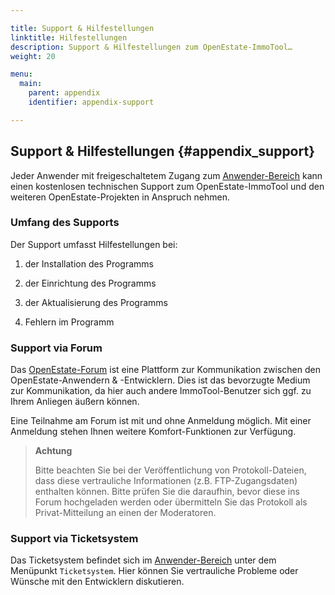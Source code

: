 ```yaml
---

title: Support & Hilfestellungen
linktitle: Hilfestellungen
description: Support & Hilfestellungen zum OpenEstate-ImmoTool…
weight: 20

menu:
  main:
    parent: appendix
    identifier: appendix-support

---
```


## Support & Hilfestellungen {#appendix_support}

Jeder Anwender mit freigeschaltetem Zugang zum [Anwender-Bereich](http://dev.openestate.org/) kann einen kostenlosen technischen Support zum OpenEstate-ImmoTool und den weiteren OpenEstate-Projekten in Anspruch nehmen.


### Umfang des Supports

Der Support umfasst Hilfestellungen bei:

1.  der Installation des Programms

2.  der Einrichtung des Programms

3.  der Aktualisierung des Programms

4.  Fehlern im Programm


### Support via Forum

Das [OpenEstate-Forum](http://board.openestate.org/) ist eine Plattform zur Kommunikation zwischen den OpenEstate-Anwendern & -Entwicklern. Dies ist das bevorzugte Medium zur Kommunikation, da hier auch andere ImmoTool-Benutzer sich ggf. zu Ihrem Anliegen äußern können.

Eine Teilnahme am Forum ist mit und ohne Anmeldung möglich. Mit einer Anmeldung stehen Ihnen weitere Komfort-Funktionen zur Verfügung.

> **Achtung**
>
> Bitte beachten Sie bei der Veröffentlichung von Protokoll-Dateien, dass diese vertrauliche Informationen (z.B. FTP-Zugangsdaten) enthalten können. Bitte prüfen Sie die daraufhin, bevor diese ins Forum hochgeladen werden oder übermitteln Sie das Protokoll als Privat-Mitteilung an einen der Moderatoren.


### Support via Ticketsystem

Das Ticketsystem befindet sich im [Anwender-Bereich](http://dev.openestate.org/) unter dem Menüpunkt `Ticketsystem`. Hier können Sie vertrauliche Probleme oder Wünsche mit den Entwicklern diskutieren.

